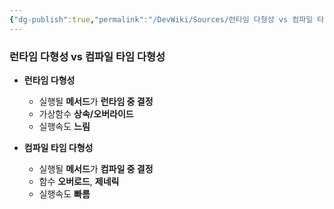 ```yaml
---
{"dg-publish":true,"permalink":"/DevWiki/Sources/런타임 다형성 vs 컴파일 타임 다형성/","noteIcon":"","created":"2024-11-10T15:01:02.000+09:00","updated":"2025-07-19T22:58:36.982+09:00"}
---
```


### 런타임 다형성 vs 컴파일 타임 다형성
* **런타임 다형성**
	* 실행될 **메서드**가 **런타임 중 결정**
	* 가상함수 **상속/오버라이드**
	* 실행속도 **느림**

* **컴파일 타임 다형성**
	* 실행될 **메서드**가 **컴파일 중 결정**
	* 함수 **오버로드**, **제네릭**
	* 실행속도 **빠름**